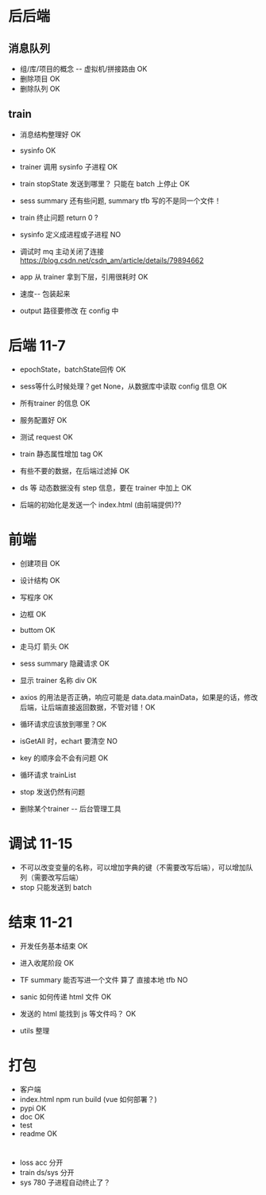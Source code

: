 

# 后后端

## 消息队列
* 组/库/项目的概念 -- 虚拟机/拼接路由 OK
* 删除项目 OK
* 删除队列 OK

## train
* 消息结构整理好 OK
* sysinfo OK
* trainer 调用 sysinfo 子进程 OK
* train stopState 发送到哪里？ 只能在 batch 上停止 OK
* sess summary 还有些问题, summary tfb 写的不是同一个文件！
* train 终止问题 return 0 ? 
* sysinfo 定义成进程或子进程 NO
* 调试时 mq 主动关闭了连接 https://blog.csdn.net/csdn_am/article/details/79894662

* app 从 trainer 拿到下层，引用很耗时 OK

* 速度-- 包装起来
* output 路径要修改 在 config 中


# 后端 11-7

* epochState，batchState回传 OK
* sess等什么时候处理？get None，从数据库中读取 config 信息 OK

* 所有trainer 的信息 OK
* 服务配置好 OK
* 测试 request OK

* train 静态属性增加 tag OK
* 有些不要的数据，在后端过滤掉 OK
* ds 等 动态数据没有 step 信息，要在 trainer 中加上 OK

* 后端的初始化是发送一个 index.html (由前端提供)??


# 前端
* 创建项目 OK
* 设计结构 OK
* 写程序 OK

* 边框 OK
* buttom OK
* 走马灯 箭头 OK
* sess summary 隐藏请求 OK
* 显示 trainer 名称 div OK
* axios 的用法是否正确，响应可能是 data.data.mainData，如果是的话，修改后端，让后端直接返回数据，不管对错！OK
* 循环请求应该放到哪里？OK
* isGetAll 时，echart 要清空 NO
* key 的顺序会不会有问题 OK
* 循环请求 trainList
* stop 发送仍然有问题


* 删除某个trainer -- 后台管理工具


# 调试 11-15
* 不可以改变变量的名称，可以增加字典的键（不需要改写后端），可以增加队列（需要改写后端）
* stop 只能发送到 batch 

# 结束 11-21
* 开发任务基本结束 OK
* 进入收尾阶段 OK



* TF summary 能否写进一个文件 算了 直接本地 tfb NO 
* sanic 如何传递 html 文件 OK 
* 发送的 html 能找到 js 等文件吗？ OK
* utils 整理



# 打包
* 客户端
* index.html npm run build (vue 如何部署？)
* pypi OK
* doc OK
* test
* readme OK


# 
* loss acc 分开
* train ds/sys 分开
* sys 780 子进程自动终止了？
